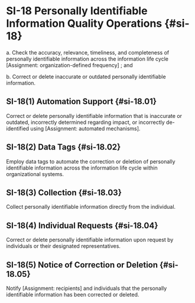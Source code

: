 # SI-18 Personally Identifiable Information Quality Operations {#si-18}

a. Check the accuracy, relevance, timeliness, and completeness of personally identifiable information across the information life cycle [Assignment: organization-defined frequency] ; and

b. Correct or delete inaccurate or outdated personally identifiable information.

## SI-18(1) Automation Support {#si-18.01}

Correct or delete personally identifiable information that is inaccurate or outdated, incorrectly determined regarding impact, or incorrectly de-identified using [Assignment: automated mechanisms].

## SI-18(2) Data Tags {#si-18.02}

Employ data tags to automate the correction or deletion of personally identifiable information across the information life cycle within organizational systems.

## SI-18(3) Collection {#si-18.03}

Collect personally identifiable information directly from the individual.

## SI-18(4) Individual Requests {#si-18.04}

Correct or delete personally identifiable information upon request by individuals or their designated representatives.

## SI-18(5) Notice of Correction or Deletion {#si-18.05}

Notify [Assignment: recipients] and individuals that the personally identifiable information has been corrected or deleted.

